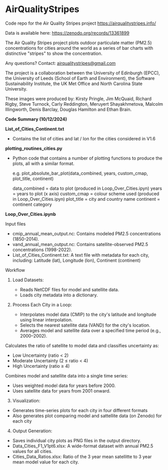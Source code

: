 # AirQualityStripes
Code repo for the Air Quality Stripes project https://airqualitystripes.info/ 

Data is available here:  https://zenodo.org/records/13361899

The Air Quality Stripes project plots outdoor particulate matter (PM2.5) concentrations for cities around the world as a series of bar charts with distinctive "stripes" to show the concentration.

Any questions? Contact: airqualitystripes@gmail.com

The project is a collaboration between the University of Edinburgh (EPCC), the University of Leeds (School of Earth and Environment), the Software Sustainability Institute, the UK Met Office and North Carolina State University.

These images were produced by: Kirsty Pringle, Jim McQuaid, Richard Rigby, Steve Turnock, Carly Reddington, Meruyert Shayakhmetova, Malcolm Illingworth, Denis Barclay, Douglas Hamilton and Ethan Brain.

**Code Summary (10/12/2024)**

**List_of_Cities_Continent.txt**
- Contains the list of cities and lat / lon for the cities considered in V1.6
  

**plotting_routines_cities.py**  
- Python code that contains a number of plotting functions to produce the plots, all with a similar format.

  e.g. plot_absolute_bar_plot(data_combined, years, custom_cmap, plot_title, continent) 
  
    data_combined = data to plot (produced in Loop_Over_Cities.ipyn)
    years = years to plot (x axis)
    custom_cmap = colour scheme used (produced in Loop_Over_Cities.ipyn)
    plot_title = city and country name 
    continent = continent category



**Loop_Over_Cities.ipynb**

Input files
 - cmip_annual_mean_output.nc: Contains modeled PM2.5 concentrations (1850-2014).
 - vand_annual_mean_output.nc: Contains satellite-observed PM2.5 concentrations (1998-2022).
 - List_of_Cities_Continent.txt: A text file with metadata for each city, including: Latitude (lat), Longitude (lon), Continent (continent)

Workflow

1) Load Datasets:
   - Reads NetCDF files for model and satellite data.
   - Loads city metadata into a dictionary.

2) Process Each City in a Loop:

   - Interpolates model data (CMIP) to the city's latitude and longitude using linear interpolation.
   - Selects the nearest satellite data (VAND) for the city's location.
   - Averages model and satellite data over a specified time period (e.g., 2000–2002).

  Calculates the ratio of satellite to model data and classifies uncertainty as:
   - Low Uncertainty (ratio < 2)
   - Moderate Uncertainty (2 ≤ ratio < 4)
   - High Uncertainty (ratio ≥ 4)

  Combines model and satellite data into a single time series:
   - Uses weighted model data for years before 2000.
   - Uses satellite data for years from 2001 onward.
  
3) Visualization:

 - Generates time-series plots for each city in four different formats
 - Also generates plot comparing model and sattellite data (on Zenodo) for each city

4) Output Generation:

 - Saves individual city plots as PNG files in the output directory.
 - Data_Cities_F1_V1pt6.xlsx: A wide-format dataset with annual PM2.5 values for all cities.
 - Cities_Data_Ratios.xlsx: Ratio of the  3 year mean satellitte to 3 year mean model value for each city.

